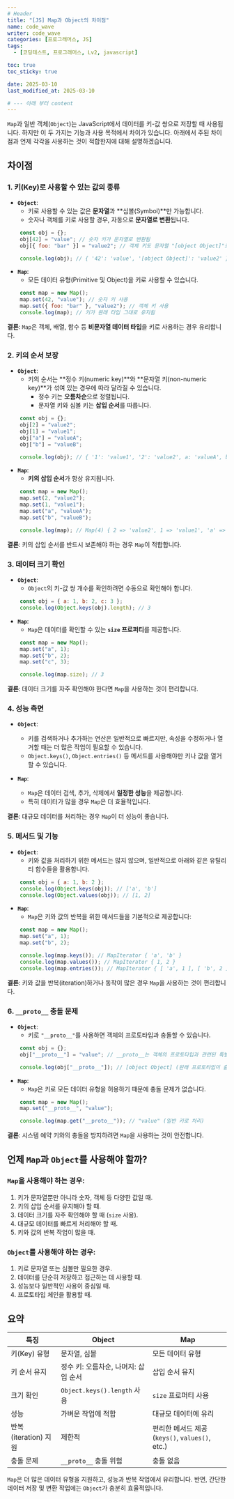 ```yaml
---
# Header
title: "[JS] Map과 Object의 차이점"
name: code_wave
writer: code_wave
categories: [프로그래머스, JS]
tags:
  - [코딩테스트, 프로그래머스, Lv2, javascript]

toc: true
toc_sticky: true

date: 2025-03-10
last_modified_at: 2025-03-10

# --- 아래 부터 content
---
```


`Map`과 일반 객체(`Object`)는 JavaScript에서 데이터를 키-값 쌍으로 저장할 때 사용됩니다. 하지만 이 두 가지는 기능과 사용 목적에서 차이가 있습니다. 아래에서 주된 차이점과 언제 각각을 사용하는 것이 적합한지에 대해 설명하겠습니다.
## 차이점
### 1. **키(Key)로 사용할 수 있는 값의 종류**
- **`Object`**:
  - 키로 사용할 수 있는 값은 **문자열**과 **심볼(Symbol)**만 가능합니다.
  - 숫자나 객체를 키로 사용할 경우, 자동으로 **문자열로 변환**됩니다.
``` javascript
    const obj = {};
    obj[42] = "value"; // 숫자 키가 문자열로 변환됨
    obj[{ foo: "bar" }] = "value2"; // 객체 키도 문자열 "[object Object]"로 변환됨

    console.log(obj); // { '42': 'value', '[object Object]': 'value2' }
```
- **`Map`**:
  - 모든 데이터 유형(Primitive 및 Object)을 키로 사용할 수 있습니다.
``` javascript
    const map = new Map();
    map.set(42, "value"); // 숫자 키 사용
    map.set({ foo: "bar" }, "value2"); // 객체 키 사용
    console.log(map); // 키가 원래 타입 그대로 유지됨
```
**결론**:
`Map`은 객체, 배열, 함수 등 **비문자열 데이터 타입**을 키로 사용하는 경우 유리합니다.
### 2. **키의 순서 보장**
- **`Object`**:
  - 키의 순서는 **정수 키(numeric key)**와 **문자열 키(non-numeric key)**가 섞여 있는 경우에 따라 달라질 수 있습니다.
    - 정수 키는 **오름차순**으로 정렬됩니다.
    - 문자열 키와 심볼 키는 **삽입 순서**를 따릅니다.
``` javascript
    const obj = {};
    obj[2] = "value2";
    obj[1] = "value1";
    obj["a"] = "valueA";
    obj["b"] = "valueB";

    console.log(obj); // { '1': 'value1', '2': 'value2', a: 'valueA', b: 'valueB' }
```
- **`Map`**:
  - **키의 삽입 순서**가 항상 유지됩니다.
``` javascript
    const map = new Map();
    map.set(2, "value2");
    map.set(1, "value1");
    map.set("a", "valueA");
    map.set("b", "valueB");

    console.log(map); // Map(4) { 2 => 'value2', 1 => 'value1', 'a' => 'valueA', 'b' => 'valueB' }
```
**결론**:
키의 삽입 순서를 반드시 보존해야 하는 경우 `Map`이 적합합니다.
### 3. **데이터 크기 확인**
- **`Object`**:
  - `Object`의 키-값 쌍 개수를 확인하려면 수동으로 확인해야 합니다.
``` javascript
    const obj = { a: 1, b: 2, c: 3 };
    console.log(Object.keys(obj).length); // 3
```
- **`Map`**:
  - `Map`은 데이터를 확인할 수 있는 **`size` 프로퍼티**를 제공합니다.
``` javascript
    const map = new Map();
    map.set("a", 1);
    map.set("b", 2);
    map.set("c", 3);

    console.log(map.size); // 3
```
**결론**:
데이터 크기를 자주 확인해야 한다면 `Map`을 사용하는 것이 편리합니다.
### 4. **성능 측면**
- **`Object`**:
  - 키를 검색하거나 추가하는 연산은 일반적으로 빠르지만, 속성을 수정하거나 열거할 때는 더 많은 작업이 필요할 수 있습니다.
  - `Object.keys()`, `Object.entries()` 등 메서드를 사용해야만 키나 값을 열거할 수 있습니다.

- **`Map`**:
  - `Map`은 데이터 검색, 추가, 삭제에서 **일정한 성능**을 제공합니다.
  - 특히 데이터가 많을 경우 `Map`은 더 효율적입니다.

**결론**:
대규모 데이터를 처리하는 경우 `Map`이 더 성능이 좋습니다.
### 5. **메서드 및 기능**
- **`Object`**:
  - 키와 값을 처리하기 위한 메서드는 많지 않으며, 일반적으로 아래와 같은 유틸리티 함수들을 활용합니다.
``` javascript
    const obj = { a: 1, b: 2 };
    console.log(Object.keys(obj)); // ['a', 'b']
    console.log(Object.values(obj)); // [1, 2]
```
- **`Map`**:
  - `Map`은 키와 값의 반복을 위한 메서드들을 기본적으로 제공합니다:
``` javascript
    const map = new Map();
    map.set("a", 1);
    map.set("b", 2);

    console.log(map.keys()); // MapIterator { 'a', 'b' }
    console.log(map.values()); // MapIterator { 1, 2 }
    console.log(map.entries()); // MapIterator { [ 'a', 1 ], [ 'b', 2 ] }
```
**결론**:
키와 값을 반복(iteration)하거나 동작이 많은 경우 `Map`을 사용하는 것이 편리합니다.
### 6. **`__proto__` 충돌 문제**
- **`Object`**:
  - 키로 `"__proto__"`를 사용하면 객체의 프로토타입과 충돌할 수 있습니다.
``` javascript
    const obj = {};
    obj["__proto__"] = "value"; // __proto__는 객체의 프로토타입과 관련된 특별한 키

    console.log(obj["__proto__"]); // [object Object] (원래 프로토타입이 출력됨)
```
- **`Map`**:
  - `Map`은 키로 모든 데이터 유형을 허용하기 때문에 충돌 문제가 없습니다.
``` javascript
    const map = new Map();
    map.set("__proto__", "value");

    console.log(map.get("__proto__")); // "value" (일반 키로 처리)
```
**결론**:
시스템 예약 키와의 충돌을 방지하려면 `Map`을 사용하는 것이 안전합니다.
## 언제 `Map`과 `Object`를 사용해야 할까?
### `Map`을 사용해야 하는 경우:
1. 키가 문자열뿐만 아니라 숫자, 객체 등 다양한 값일 때.
2. 키의 삽입 순서를 유지해야 할 때.
3. 데이터 크기를 자주 확인해야 할 때 (`size` 사용).
4. 대규모 데이터를 빠르게 처리해야 할 때.
5. 키와 값의 반복 작업이 많을 때.

### `Object`를 사용해야 하는 경우:
1. 키로 문자열 또는 심볼만 필요한 경우.
2. 데이터를 단순히 저장하고 접근하는 데 사용할 때.
3. 성능보다 일반적인 사용이 중심일 때.
4. 프로토타입 체인을 활용할 때.

## 요약

| 특징 | Object | Map |
| --- | --- | --- |
| 키(Key) 유형 | 문자열, 심볼 | 모든 데이터 유형 |
| 키 순서 유지 | 정수 키: 오름차순, 나머지: 삽입 순서 | 삽입 순서 유지 |
| 크기 확인 | `Object.keys().length` 사용 | `size` 프로퍼티 사용 |
| 성능 | 가벼운 작업에 적합 | 대규모 데이터에 유리 |
| 반복(iteration) 지원 | 제한적 | 편리한 메서드 제공 (`keys()`, `values()`, etc.) |
| 충돌 문제 | `__proto__` 충돌 위험 | 충돌 없음 |
`Map`은 더 많은 데이터 유형을 지원하고, 성능과 반복 작업에서 유리합니다. 반면, 간단한 데이터 저장 및 변환 작업에는 `Object`가 충분히 효율적입니다.

